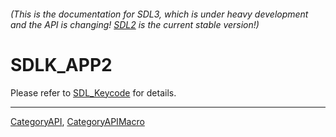 ###### (This is the documentation for SDL3, which is under heavy development and the API is changing! [SDL2](https://wiki.libsdl.org/SDL2/) is the current stable version!)
# SDLK_APP2

Please refer to [SDL_Keycode](SDL_Keycode) for details.

----
[CategoryAPI](CategoryAPI), [CategoryAPIMacro](CategoryAPIMacro)

